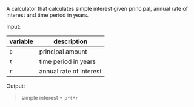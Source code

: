 A calculator that calculates simple interest given principal, annual rate of interest and time period in years.

Input:

variable | description
---------|------------
`p`      | principal amount
`t`      | time period in years
`r`      | annual rate of interest


Output:
>   simple interest = ```p*t*r```
